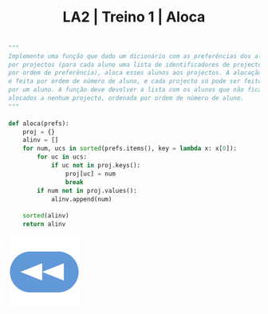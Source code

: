 <h1 style="text-align: center;">LA2 | Treino 1 | Aloca</h1>

```Python

"""
Implemente uma função que dado um dicionário com as preferências dos alunos
por projectos (para cada aluno uma lista de identificadores de projecto, 
por ordem de preferência), aloca esses alunos aos projectos. A alocação
é feita por ordem de número de aluno, e cada projecto só pode ser feito
por um aluno. A função deve devolver a lista com os alunos que não ficaram
alocados a nenhum projecto, ordenada por ordem de número de aluno.
"""

def aloca(prefs):
    proj = {}
    alinv = []
    for num, ucs in sorted(prefs.items(), key = lambda x: x[0]):
        for uc in ucs:
            if uc not in proj.keys():
                proj[uc] = num
                break
        if num not in proj.values():
            alinv.append(num)
        
    sorted(alinv)
    return alinv

```

[![retroceder](https://raw.githubusercontent.com/David81820/Recursos-LCC/main/Rewind.png)](https://david81820.github.io/Recursos-LCC/2ano/2sem/LA2/codigo)